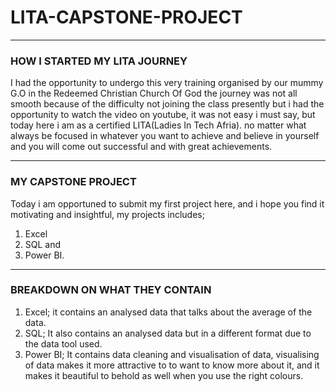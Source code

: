 # LITA-CAPSTONE-PROJECT

--------
### HOW I STARTED MY LITA JOURNEY 
I had the opportunity to undergo this very training organised by our mummy G.O in the Redeemed Christian Church Of God
the journey was not all smooth because of the difficulty not joining the class presently but i had the opportunity to 
watch the video on youtube, it was not easy i must say, but today here i am as a certified LITA(Ladies In Tech Afria).
no matter what always be focused in whatever you want to achieve and believe in yourself and you will come out successful
and with great achievements.

-------
### MY CAPSTONE PROJECT
Today i am opportuned to submit my first project here, and i hope you find it motivating and insightful,
my projects includes;
1. Excel
2. SQL and
3. Power BI.

--------
### BREAKDOWN ON WHAT THEY CONTAIN
1. Excel; it contains an analysed data that talks about the average of the data.
2. SQL; It also contains an analysed data but in a different format due to the data tool used.
3. Power BI; It contains data cleaning and visualisation of data, visualising of data makes it more attractive to 
to want to know more about it, and it makes it beautiful to behold as well when you use the right colours.

